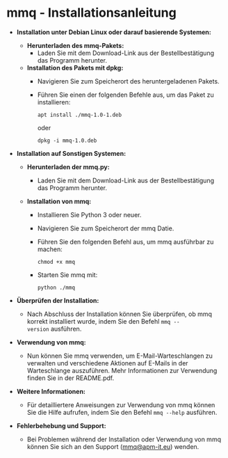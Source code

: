 # mmq - Installationsanleitung
- **Installation unter Debian Linux oder darauf basierende Systemen:**
  
	- **Herunterladen des mmq-Pakets:**
		- Laden Sie mit dem Download-Link aus der Bestellbestätigung das Programm herunter.
	- **Installation des Pakets mit dpkg:**
		- Navigieren Sie zum Speicherort des heruntergeladenen Pakets.
		- Führen Sie einen der folgenden Befehle aus, um das Paket zu installieren:

          ```
		  apt install ./mmq-1.0-1.deb
		  ```
          oder
		    
		  ```
		  dpkg -i mmq-1.0.deb
		  ```
    
- **Installation auf Sonstigen Systemen:**
 
	- **Herunterladen der mmq.py:**
		- Laden Sie mit dem Download-Link aus der Bestellbestätigung das Programm herunter.
   
	- **Installation von mmq:**
		- Installieren Sie Python 3 oder neuer.
		- Navigieren Sie zum Speicherort der mmq Datie.
		- Führen Sie den folgenden Befehl aus, um mmq ausführbar zu machen:
		    
		  ```
		  chmod +x mmq
		  ```
		- Starten Sie mmq mit:

		  ```
		  python ./mmq
		  ```
    
- **Überprüfen der Installation:**
	- Nach Abschluss der Installation können Sie überprüfen, ob mmq korrekt installiert wurde, indem Sie den Befehl `mmq --version` ausführen.
   
- **Verwendung von mmq:**
	- Nun können Sie mmq verwenden, um E-Mail-Warteschlangen zu verwalten und verschiedene Aktionen auf E-Mails in der Warteschlange auszuführen. Mehr Informationen zur Verwendung finden Sie in der README.pdf.
   
- **Weitere Informationen:**
	- Für detailliertere Anweisungen zur Verwendung von mmq können Sie die Hilfe aufrufen, indem Sie den Befehl `mmq --help` ausführen.
   
- **Fehlerbehebung und Support:**
	- Bei Problemen während der Installation oder Verwendung von mmq können Sie sich an den Support (mmq@apm-it.eu) wenden.
